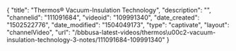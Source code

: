 {
    "title": "Thermos&reg; Vacuum-Insulation Technology",
    "description": "",
    "channelid": "111091684",
    "videoid": "109991340",
    "date_created": "1502522776",
    "date_modified": "1504049173",
    "type": "captivate",
    "layout": "channelVideo",
    "url": "\/bbbusa-latest-videos\/thermos\u00c2-vacuum-insulation-technology-3-notes\/111091684-109991340"
}
